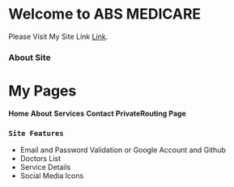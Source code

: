 # Welcome to ABS MEDICARE 

Please Visit My Site Link [Link](https://abs-medi-care.web.app).


### About Site

# My Pages 
**Home**
**About**
**Services**
**Contact**
**PrivateRouting Page**

### `Site Features`

-   Email and Password Validation or Google Account and Github
-   Doctors List
-   Service Details
-   Social Media Icons